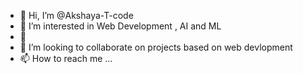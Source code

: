 - 👋 Hi, I’m @Akshaya-T-code
- 👀 I’m interested in Web Development , AI and ML
- 🌱 
- 💞️ I’m looking to collaborate on projects based on web devlopment
- 📫 How to reach me ...

<!---
Akshaya-T-code/Akshaya-T-code is a ✨ special ✨ repository because its `README.md` (this file) appears on your GitHub profile.
You can click the Preview link to take a look at your changes.
--->
